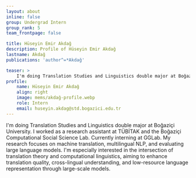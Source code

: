 ```yaml
---
layout: about
inline: false
group: Undergrad Intern
group_rank: 5
team_frontpage: false

title: Hüseyin Emir Akdağ
description: Profile of Hüseyin Emir Akdağ 
lastname: Akdağ 
publications: 'author^=*Akdağ'

teaser: >
    I'm doing Translation Studies and Linguistics double major at Boğaziçi University. I worked as a research assistant at TÜBİTAK and the Boğaziçi Computational Social Science Lab. Currently interning at GGLab. My research focuses on machine translation, multilingual NLP, and evaluation.
profile:
    name: Hüseyin Emir Akdağ
    align: right
    image: mems/akdağ-profile.webp
    role: Intern
    email: huseyin.akdag@std.bogazici.edu.tr
---
```


I'm doing Translation Studies and Linguistics double major at Boğaziçi University. I worked as a research assistant at TÜBİTAK and the Boğaziçi Computational Social Science Lab. Currently interning at GGLab. My research focuses on machine translation, multilingual NLP, and evaluating large language models. I'm especially interested in the intersection of translation theory and computational linguistics, aiming to enhance translation quality, cross-lingual understanding, and low-resource language representation through large-scale models.